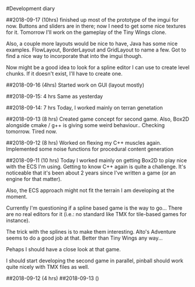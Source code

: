 #Development diary

##2018-09-17 (10hrs)
finished up most of the prototype of the imgui for now. Buttons and sliders are in there; now I need to
get some nice textures for it. Tomorrow I'll work on the gameplay of the Tiny Wings clone.

Also, a couple more layouts would be nice to have, Java has some nice examples. FlowLayout, BorderLayout
and GridLayout to name a few. Got to find a nice way to incorporate that into the imgui though.

Now might be a good idea to look for a spline editor I can use to create level chunks. If it doesn't exist, I'll have to create one.

##2018-09-16 (4hrs)
Started work on GUI (layout mostly)

##2018-09-15: 4 hrs
Same as yesterday

##2018-09-14: 7 hrs
Today, I worked mainly on terran genetation

##2018-09-13 (8 hrs)
Created game concept for second game. Also, Box2D alongside cmake / g++ is giving some weird behaviour..
Checking tomorrow. Tired now.

##2018-09-12 (8 hrs)
Worked on flexing my C++ muscles again. Implemented some noise functions for procedural 
content generation


##2018-09-11 (10 hrs)
Today I worked mainly on getting Box2D to play nice with the ECS I'm using. Getting 
to know C++ again is quite a challenge. It's noticeable that it's been about 2 years 
since I've written a game (or an engine for that matter).

Also, the ECS approach might not fit the terrain I am developing at the moment.

Currently I'm questioning if a spline based game is the way to go... There are no real editors
for it (i.e.: no standard like TMX for tile-based games for instance).

The trick with the splines is to make them interesting. Alto's Adventure seems to do 
a good job at that. Better than Tiny Wings any way...

Pehaps I should have a close look at that game.

I should start developing the second game in parallel, pinball should work quite nicely 
with TMX files as well.

##2018-09-12 (4 hrs)
##2018-09-13 ()
